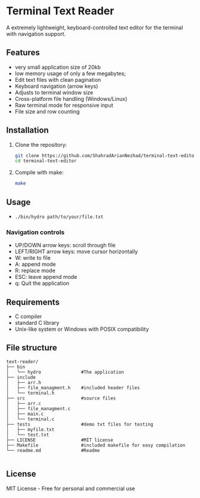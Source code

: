 # Terminal Text Reader

A extremely lightweight, keyboard-controlled text editor for the terminal with navigation support.

## Features

- very small application size of 20kb
- low memory usage of only a few megabytes;
- Edit text files with clean pagination
- Keyboard navigation (arrow keys)
- Adjusts to terminal window size
- Cross-platform file handling (Windows/Linux)
- Raw terminal mode for responsive input
- File size and row counting

## Installation

1. Clone the repository:
   ```bash
   git clone https://github.com/ShahradArianNezhad/terminal-text-editor.git
   cd terminal-text-editor
   ```
2. Compile with make:  
    ```bash
    make
    ```

## Usage
-
    ```bash
    ./bin/hydro path/to/your/file.txt
    ```

### Navigation controls
- UP/DOWN arrow keys: scroll through file
- LEFT/RIGHT arrow keys: move cursor horizontally
- W: write to file
- A: append mode
- R: replace mode
- ESC: leave append mode
- q: Quit the application


## Requirements
- C compiler
- standard C library
- Unix-like system or Windows with POSIX compatibility

## File structure
```
text-reader/
├── bin
│   └── hydro               #The application
├── include
│   ├── arr.h
│   ├── file_managment.h    #included header files
│   └── terminal.h
├── src                     #source files
│   ├── arr.c
│   ├── file_managment.c
│   ├── main.c
│   └── terminal.c
├── tests                   #demo txt files for testing
│   ├── myfile.txt
│   └── test.txt
├── LICENSE                 #MIT license
├── Makefile                #included makefile for easy compilation
└── readme.md               #Readme


```

## License
MIT License - Free for personal and commercial use